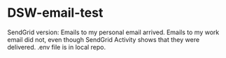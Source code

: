 # DSW-email-test
SendGrid version:
Emails to my personal email arrived.  Emails to my work email did not, even though SendGrid Activity shows that they were delivered.
.env file is in local repo.

